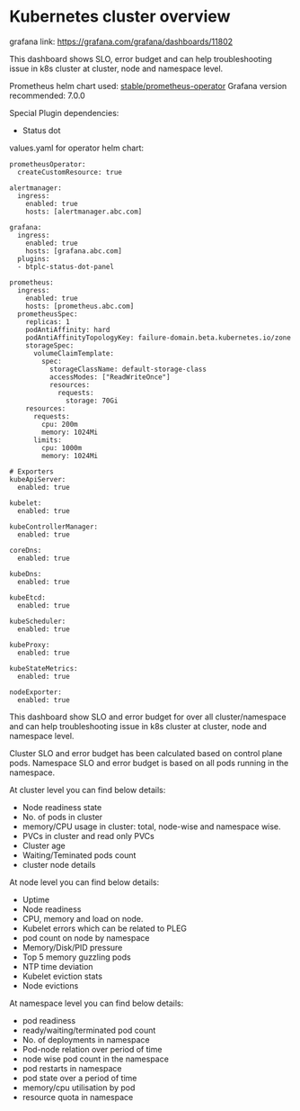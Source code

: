 # Kubernetes cluster overview

grafana link: https://grafana.com/grafana/dashboards/11802

This dashboard shows SLO, error budget and can help troubleshooting issue in k8s cluster at cluster, node and namespace level.

Prometheus helm chart used: [stable/prometheus-operator](https://github.com/helm/charts/tree/master/stable/prometheus-operator)
Grafana version recommended: 7.0.0

Special Plugin dependencies:

- Status dot

values.yaml for operator helm chart:

```
prometheusOperator:
  createCustomResource: true

alertmanager:
  ingress:
    enabled: true
    hosts: [alertmanager.abc.com]

grafana:
  ingress:
    enabled: true
    hosts: [grafana.abc.com]
  plugins:
  - btplc-status-dot-panel

prometheus:
  ingress:
    enabled: true
    hosts: [prometheus.abc.com]
  prometheusSpec:
    replicas: 1
    podAntiAffinity: hard
    podAntiAffinityTopologyKey: failure-domain.beta.kubernetes.io/zone
    storageSpec:
      volumeClaimTemplate:
        spec:
          storageClassName: default-storage-class
          accessModes: ["ReadWriteOnce"]
          resources:
            requests:
              storage: 70Gi
    resources:
      requests:
        cpu: 200m
        memory: 1024Mi
      limits:
        cpu: 1000m
        memory: 1024Mi

# Exporters
kubeApiServer:
  enabled: true

kubelet:
  enabled: true

kubeControllerManager:
  enabled: true

coreDns:
  enabled: true

kubeDns:
  enabled: true

kubeEtcd:
  enabled: true

kubeScheduler:
  enabled: true

kubeProxy:
  enabled: true

kubeStateMetrics:
  enabled: true

nodeExporter:
  enabled: true
```

This dashboard show SLO and error budget for over all cluster/namespace and can help troubleshooting issue in k8s cluster at cluster, node and namespace level.

Cluster SLO and error budget has been calculated based on control plane pods. Namespace SLO and error budget is based on all pods running in the namespace.

At cluster level you can find below details:

- Node readiness state
- No. of pods in cluster
- memory/CPU usage in cluster: total, node-wise and namespace wise.
- PVCs in cluster and read only PVCs
- Cluster age
- Waiting/Teminated pods count
- cluster node details

At node level you can find below details:

- Uptime
- Node readiness
- CPU, memory and load on node.
- Kubelet errors which can be related to PLEG
- pod count on node by namespace
- Memory/Disk/PID pressure
- Top 5 memory guzzling pods
- NTP time deviation
- Kubelet eviction stats
- Node evictions

At namespace level you can find below details:

- pod readiness
- ready/waiting/terminated pod count
- No. of deployments in namespace
- Pod-node relation over period of time
- node wise pod count in the namespace
- pod restarts in namespace
- pod state over a period of time
- memory/cpu utilisation by pod
- resource quota in namespace